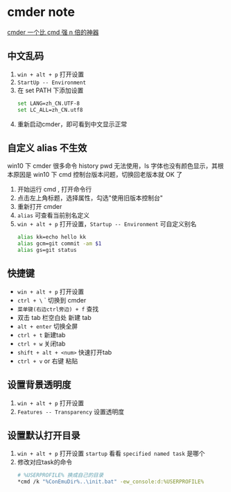# cmder note

[cmder 一个比 cmd 强 n 倍的神器](https://www.jianshu.com/p/7a706c0a3411)

## 中文乱码

1. `win + alt + p` 打开设置 
2. `StartUp -- Environment`
3. 在 set PATH 下添加设置
    ```bash
    set LANG=zh_CN.UTF-8 
    set LC_ALL=zh_CN.utf8
    ```
4. 重新启动cmder，即可看到中文显示正常

## 自定义 alias 不生效

win10 下 cmder 很多命令 history pwd 无法使用，ls 字体也没有颜色显示，其根本原因是 win10 下 cmd 控制台版本问题，切换回老版本就 OK 了

1. 开始运行 cmd , 打开命令行
2. 点击左上角标题，选择属性，勾选"使用旧版本控制台"
3. 重新打开 cmder
4. `alias` 可查看当前别名定义
5. `win + alt + p` 打开设置，`Startup -- Environment` 可自定义别名 
    ```bash
    alias kk=echo hello kk
    alias gcm=git commit -am $1
    alias gs=git status
    ```


## 快捷键

- `win + alt + p` 打开设置
- `ctrl + \` ` 切换到 cmder
- `菜单键(右边ctrl旁边) + f` 查找
- 双击 tab 栏空白处 新建 tab
- `alt + enter` 切换全屏
- `ctrl + t` 新建tab
- `ctrl + w` 关闭tab
- `shift + alt + <num>` 快速打开tab
- `ctrl + v` or 右键  粘贴

## 设置背景透明度

1. `win + alt + p` 打开设置
2. `Features -- Transparency` 设置透明度

## 设置默认打开目录

1. `win + alt + p` 打开设置 `startup` 看看 `specified named task` 是哪个
2. 修改对应task的命令
    ```bash
    # %USERPROFILE% 换成自己的目录
    *cmd /k "%ConEmuDir%..\init.bat" -ew_console:d:%USERPROFILE%
    ```

